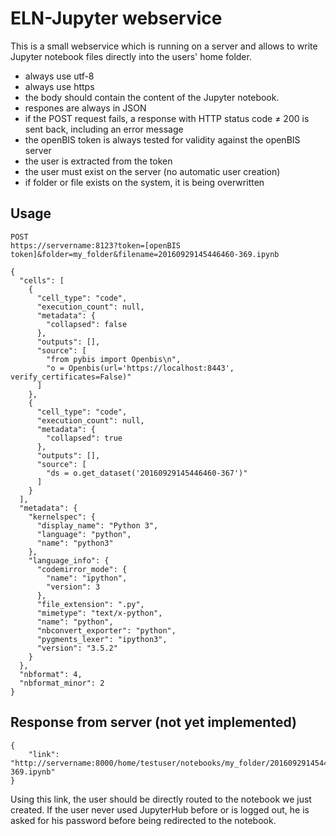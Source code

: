 # ELN-Jupyter webservice

This is a small webservice which is running on a server and allows to write Jupyter notebook files directly into the users' home folder.

- always use utf-8
- always use https
- the body should contain the content of the Jupyter notebook. 
- respones are always in JSON
- if the POST request fails, a response with HTTP status code ≠ 200 is sent back, including an error message
- the openBIS token is always tested for validity against the openBIS server
- the user is extracted from the token
- the user must exist on the server (no automatic user creation)
- if folder or file exists on the system, it is being overwritten

## Usage

```
POST
https://servername:8123?token=[openBIS token]&folder=my_folder&filename=20160929145446460-369.ipynb

{
  "cells": [
    {
      "cell_type": "code",
      "execution_count": null,
      "metadata": {
        "collapsed": false
      },
      "outputs": [],
      "source": [
        "from pybis import Openbis\n",
        "o = Openbis(url='https://localhost:8443', verify_certificates=False)"
      ]
    },
    {
      "cell_type": "code",
      "execution_count": null,
      "metadata": {
        "collapsed": true
      },
      "outputs": [],
      "source": [
        "ds = o.get_dataset('20160929145446460-367')"
      ]
    }
  ],
  "metadata": {
    "kernelspec": {
      "display_name": "Python 3",
      "language": "python",
      "name": "python3"
    },
    "language_info": {
      "codemirror_mode": {
        "name": "ipython",
        "version": 3
      },
      "file_extension": ".py",
      "mimetype": "text/x-python",
      "name": "python",
      "nbconvert_exporter": "python",
      "pygments_lexer": "ipython3",
      "version": "3.5.2"
    }
  },
  "nbformat": 4,
  "nbformat_minor": 2
}

```

## Response from server (not yet implemented)
```
{
    "link": "http://servername:8000/home/testuser/notebooks/my_folder/20160929145446460-369.ipynb"
}
```

Using this link, the user should be directly routed to the notebook we just created.
If the user never used JupyterHub before or is logged out, he is asked for his password before being redirected to the notebook.